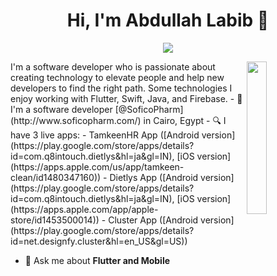 
<h1 align="center">Hi, I'm Abdullah Labib 👋</h1>
<p align="center">
    <a href="https://www.linkedin.com/in/abdullah-labib-2a481995/"><img src="https://img.shields.io/badge/linkedin-%230177B5?style=flat&logo=linkedin&logoColor=white"/></a>
  </p>
  
  <img src="https://github.com/mohamedabusrea/mohamedabusrea/blob/master/profile-img.png" align="right" width="25%"/>
I'm a software developer who is passionate about creating technology to elevate people and help new developers to find the right path. Some technologies I enjoy working with Flutter, Swift, Java, and Firebase.
- 🔭 I'm a software developer [@SoficoPharm](http://www.soficopharm.com/) in Cairo, Egypt
- 🔍 I have 3 live apps: 
  - TamkeenHR App ([Android version](https://play.google.com/store/apps/details?id=com.q8intouch.dietlys&hl=ja&gl=IN), [iOS version](https://apps.apple.com/us/app/tamkeen-clean/id1480347160))
  - Dietlys App ([Android version](https://play.google.com/store/apps/details?id=com.q8intouch.dietlys&hl=ja&gl=IN), [iOS version](https://apps.apple.com/app/apple-store/id1453500014))  
  - Cluster App ([Android version](https://play.google.com/store/apps/details?id=net.designfy.cluster&hl=en_US&gl=US))

- 💬 Ask me about **Flutter and Mobile**
